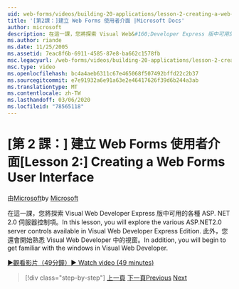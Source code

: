 ```yaml
---
uid: web-forms/videos/building-20-applications/lesson-2-creating-a-web-forms-user-interface
title: '[第2課：]建立 Web Forms 使用者介面 |Microsoft Docs'
author: microsoft
description: 在這一課，您將探索 Visual Web&#160;Developer Express 版中可用的各種 ASP.NET 2.0 伺服器控制項。 此外，您將會開始 。
ms.author: riande
ms.date: 11/25/2005
ms.assetid: 7eac8f6b-6911-4585-87e8-ba662c1578fb
msc.legacyurl: /web-forms/videos/building-20-applications/lesson-2-creating-a-web-forms-user-interface
msc.type: video
ms.openlocfilehash: bc4a4aeb6311c67e465068f507492bffd22c2b37
ms.sourcegitcommit: e7e91932a6e91a63e2e46417626f39d6b244a3ab
ms.translationtype: MT
ms.contentlocale: zh-TW
ms.lasthandoff: 03/06/2020
ms.locfileid: "78565118"
---
```

# <a name="lesson-2-creating-a-web-forms-user-interface"></a><span data-ttu-id="9658c-104">[第 2 課：] 建立 Web Forms 使用者介面</span><span class="sxs-lookup"><span data-stu-id="9658c-104">[Lesson 2:] Creating a Web Forms User Interface</span></span>

<span data-ttu-id="9658c-105">由[Microsoft](https://github.com/microsoft)</span><span class="sxs-lookup"><span data-stu-id="9658c-105">by [Microsoft](https://github.com/microsoft)</span></span>

<span data-ttu-id="9658c-106">在這一課，您將探索 Visual Web Developer Express 版中可用的各種 ASP. NET 2.0 伺服器控制項。</span><span class="sxs-lookup"><span data-stu-id="9658c-106">In this lesson, you will explore the various ASP.NET2.0 server controls available in Visual Web Developer Express Edition.</span></span> <span data-ttu-id="9658c-107">此外，您還會開始熟悉 Visual Web Developer 中的視窗。</span><span class="sxs-lookup"><span data-stu-id="9658c-107">In addition, you will begin to get familiar with the windows in Visual Web Developer.</span></span>

[<span data-ttu-id="9658c-108">&#9654;觀看影片（49分鐘）</span><span class="sxs-lookup"><span data-stu-id="9658c-108">&#9654; Watch video (49 minutes)</span></span>](https://channel9.msdn.com/Blogs/ASP-NET-Site-Videos/lesson-2-creating-a-web-forms-user-interface)

> [!div class="step-by-step"]
> <span data-ttu-id="9658c-109">[上一頁](lesson-1-getting-started-with-visual-web-developer-express.md)
> [下一頁](lesson-3-understanding-more-about-events-and-postback.md)</span><span class="sxs-lookup"><span data-stu-id="9658c-109">[Previous](lesson-1-getting-started-with-visual-web-developer-express.md)
[Next](lesson-3-understanding-more-about-events-and-postback.md)</span></span>
